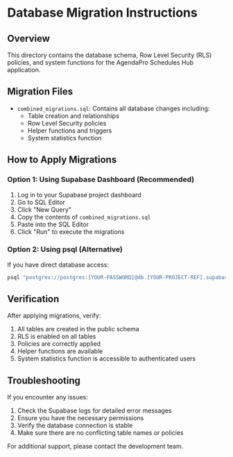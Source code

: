 # Database Migration Instructions

## Overview
This directory contains the database schema, Row Level Security (RLS) policies, and system functions for the AgendaPro Schedules Hub application.

## Migration Files
- `combined_migrations.sql`: Contains all database changes including:
  - Table creation and relationships
  - Row Level Security policies
  - Helper functions and triggers
  - System statistics function

## How to Apply Migrations

### Option 1: Using Supabase Dashboard (Recommended)
1. Log in to your Supabase project dashboard
2. Go to SQL Editor
3. Click "New Query"
4. Copy the contents of `combined_migrations.sql`
5. Paste into the SQL Editor
6. Click "Run" to execute the migrations

### Option 2: Using psql (Alternative)
If you have direct database access:

```bash
psql "postgres://postgres:[YOUR-PASSWORD]@db.[YOUR-PROJECT-REF].supabase.co:5432/postgres" -f combined_migrations.sql
```

## Verification
After applying migrations, verify:
1. All tables are created in the public schema
2. RLS is enabled on all tables
3. Policies are correctly applied
4. Helper functions are available
5. System statistics function is accessible to authenticated users

## Troubleshooting
If you encounter any issues:
1. Check the Supabase logs for detailed error messages
2. Ensure you have the necessary permissions
3. Verify the database connection is stable
4. Make sure there are no conflicting table names or policies

For additional support, please contact the development team. 